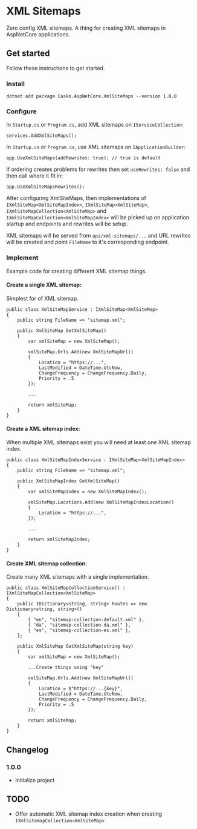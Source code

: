 ﻿# XML Sitemaps

Zero config XML sitemaps. A thing for creating XML sitemaps in AspNetCore applications. 

## Get started

Follow these instructions to get started.

### Install

`dotnet add package Casko.AspNetCore.XmlSiteMaps --version 1.0.0`

### Configure

In `Startup.cs` or `Program.cs`, add XML sitemaps on `IServiceCollection`:

```
services.AddXmlSiteMaps();
```

In `Startup.cs` or `Program.cs`,  use XML sitemaps on `IApplicationBuilder`:

```
app.UseXmlSiteMaps(addRewrites: true); // true is default
```

If ordering creates problems for rewrites then set `useRewrites: false` and then call where it fit in:

```
app.UseXmlSiteMapsRewrites();
```

After configuring XmlSiteMaps, then implementations of `IXmlSiteMap<XmlSiteMapIndex>`, `IXmlSiteMap<XmlSiteMap>`, `IXmlSiteMapCollection<XmlSiteMap>` and `IXmlSiteMapCollection<XmlSiteMapIndex>` will be picked up on application startup and endpoints and rewrites will be setup. 

XML sitemaps will be served from `api/xml-sitemaps/...` and URL rewrites will be created and point `FileName` to it's corresponding endpoint.

### Implement

Example code for creating different XML sitemap things.

#### Create a single XML sitemap:

Simplest for of XML sitemap.

```
public class XmlSiteMapService : IXmlSiteMap<XmlSiteMap>
{
    public string FileName => "sitemap.xml";

    public XmlSiteMap GetXmlSiteMap()
    {
        var xmlSiteMap = new XmlSiteMap();
        
        xmlSiteMap.Urls.Add(new XmlSiteMapUrl()
        {
            Location = "https://...",
            LastModified = DateTime.UtcNow,
            ChangeFrequency = ChangeFrequency.Daily,
            Priority = .5
        });

        ...

        return xmlSiteMap;
    }
}
```

#### Create a XML sitemap index:

When multiple XML sitemaps exist you will need at least one XML sitemap index.

```
public class XmlSiteMapIndexService : IXmlSiteMap<XmlSiteMapIndex>
{
    public string FileName => "sitemap.xml";

    public XmlSiteMapIndex GetXmlSiteMap()
    {
        var xmlSiteMapIndex = new XmlSiteMapIndex();
        
        xmlSiteMap.Locations.Add(new XmlSiteMapIndexLocation()
        {
            Location = "https://...",
        });

        ...

        return xmlSiteMapIndex;
    }
}
```

#### Create XML sitemap collection:

Create many XML sitemaps with a single implementation.

```
public class XmlSiteMapCollectionService() : IXmlSiteMapCollection<XmlSiteMap>
{
    public IDictionary<string, string> Routes => new Dictionary<string, string>()
    {
        { "en", "sitemap-collection-default.xml" },
        { "da", "sitemap-collection-da.xml" },
        { "es", "sitemap-collection-es.xml" },
    };

    public XmlSiteMap GetXmlSiteMap(string key)
    {
        var xmlSiteMap = new XmlSiteMap();

        ...Create things using "key"
        
        xmlSiteMap.Urls.Add(new XmlSiteMapUrl()
        {
            Location = $"https://...{key}",
            LastModified = DateTime.UtcNow,
            ChangeFrequency = ChangeFrequency.Daily,
            Priority = .5
        });
        
        return xmlSiteMap;
    }
}

```


## Changelog

### 1.0.0

 - Initialize project

## TODO

 - Offer automatic XML sitemap index creation when creating `IXmlSitemapCollection<XmlSiteMap>`